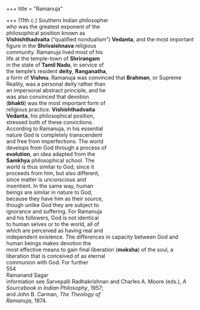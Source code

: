 +++
title = "Ramanuja"

+++
(11th c.) Southern Indian philosopher  
who was the greatest exponent of the  
philosophical position known as  
**Vishishthadvaita** (“qualified nondualism”) **Vedanta**, and the most important  
figure in the **Shrivaishnava** religious  
community. Ramanuja lived most of his  
life at the temple-town of **Shrirangam**  
in the state of **Tamil Nadu**, in service of  
the temple’s resident **deity**, **Ranganatha**,  
a form of **Vishnu**. Ramanuja was convinced that **Brahman**, or Supreme  
Reality, was a personal deity rather than  
an impersonal abstract principle, and he  
was also convinced that devotion  
(**bhakti**) was the most important form of  
religious practice. **Vishishthadvaita**  
**Vedanta**, his philosophical position,  
stressed both of these convictions.  
According to Ramanuja, in his essential  
nature God is completely transcendent  
and free from imperfections. The world  
develops from God through a process of  
**evolution**, an idea adapted from the  
**Samkhya** philosophical school. The  
world is thus similar to God, since it  
proceeds from him, but also different,  
since matter is unconscious and  
insentient. In the same way, human  
beings are similar in nature to God,  
because they have him as their source,  
though unlike God they are subject to  
ignorance and suffering. For Ramanuja  
and his followers, God is not identical  
to human selves or to the world, all of  
which are perceived as having real and  
independent existence. The differences in capacity between God and  
human beings makes devotion the  
most effective means to gain final liberation (**moksha**) of the soul, a liberation that is conceived of as eternal  
communion with God. For further  
554  
Ramanand Sagar  
information see Sarvepalli Radhakrishnan and Charles A. Moore (eds.), *A*  
*Sourcebook in Indian Philosophy*, 1957;  
and John B. Carman, *The Theology of*  
*Ramanuja*, 1974.